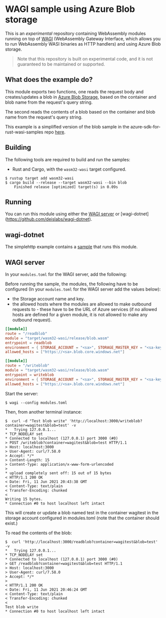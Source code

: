 # WAGI sample using Azure Blob storage

This is an _experimental_ repository containing WebAssembly modules running on
top of [WAGI][wagi] (WebAssembly Gateway Interface, which allows you to run
WebAssembly WASI binaries as HTTP handlers) and using Azure Blob storage.

> Note that this repository is built on experimental code, and it is not
> guaranteed to be maintained or supported.

## What does the example do?

 This module exports two functions, one reads the request body and creates/updates a blob in
  [Azure Blob Storage][bs], based on the container and blob name from the
  request's query string. 
  
  The second reads the contents of a blob based on the container and blob name from the
  request's query string.

  This example is a simplifled version of the blob sample in the azure-sdk-for-rust-wasi-samples repo  [here](https://github.com/deislabs/azure-sdk-for-rust-wasi-samples).

## Building 

The following tools are required to build and run the samples:

- Rust and Cargo, with the `wasm32-wasi` target configured.

```
$ rustup target add wasm32-wasi
$ cargo build --release --target wasm32-wasi --bin blob
    Finished release [optimized] target(s) in 0.09s
```

## Running

You can run this module using either the [WAGI server](https://github.com/deislabs/wagi) or [wagi-dotnet] (https://github.com/deislabs/wagi-dotnet).

## wagi-dotnet

The simplehttp example contains a [sample](https://github.com/deislabs/wagi-dotnet/tree/main/examples/simplehttp#readme) that runs this module. 

## WAGI server

In your `modules.toml` for the WAGI server, add the following:

Before running the sample, the modules, the following have to be configured
(In your `modules.toml` for the WAGI server add the values below):

- the Storage account name and key.
- the allowed hosts where the modules are allowed to make outbound
  requests to - these have to be the URL of Azure services (if no allowed hosts
  are defined for a given module, it is not allowed to make any outbound
  request).

```toml
[[module]]
route = "/readblob"
module = "target/wasm32-wasi/release/blob.wasm"
entrypoint = readblob
environment = { STORAGE_ACCOUNT = "<sa>", STORAGE_MASTER_KEY = "<sa-key>" }
allowed_hosts = ["https://<sa>.blob.core.windows.net"]

[[module]]
route = "/writeblob"
module = "target/wasm32-wasi/release/blob.wasm"
entrypoint = writeblob
environment = { STORAGE_ACCOUNT = "<sa>", STORAGE_MASTER_KEY = "<sa-key>" }
allowed_hosts = ["https://<sa>.blob.core.windows.net"]

```

Start the server:

```
$ wagi --config modules.toml
```

Then, from another terminal instance:

```
$  curl -d "Test blob write" 'http://localhost:3000/writeblob?container=wagitest&blob=test' -v
*   Trying 127.0.0.1...
* TCP_NODELAY set
* Connected to localhost (127.0.0.1) port 3000 (#0)
> POST /writeblob?container=wagitest&blob=test HTTP/1.1
> Host: localhost:3000
> User-Agent: curl/7.58.0
> Accept: */*
> Content-Length: 15
> Content-Type: application/x-www-form-urlencoded
>
* upload completely sent off: 15 out of 15 bytes
< HTTP/1.1 200 OK
< Date: Fri, 11 Jun 2021 20:43:38 GMT
< Content-Type: text/plain
< Transfer-Encoding: chunked
<
Writing 15 bytes.
* Connection #0 to host localhost left intact
```
This will create or update a blob named test in the container wagitest in the storage account configured in modules.toml (note that the container should exist.)

To read the contents of the blob:

```
$  curl 'http://localhost:3000/readblob?container=wagitest&blob=test' -v
*   Trying 127.0.0.1...
* TCP_NODELAY set
* Connected to localhost (127.0.0.1) port 3000 (#0)
> GET /readblob?container=wagitest&blob=test HTTP/1.1
> Host: localhost:3000
> User-Agent: curl/7.58.0
> Accept: */*
>
< HTTP/1.1 200 OK
< Date: Fri, 11 Jun 2021 20:46:24 GMT
< Content-Type: text/plain
< Transfer-Encoding: chunked
<
Test blob write
* Connection #0 to host localhost left intact
```


[wagi]: https://github.com/deislabs/wagi
[bs]:
  https://docs.microsoft.com/en-us/azure/storage/blobs/storage-blobs-introduction

